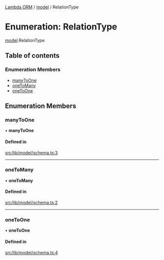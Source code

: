 [Lambda ORM](../README.md) / [model](../modules/model.md) / RelationType

# Enumeration: RelationType

[model](../modules/model.md).RelationType

## Table of contents

### Enumeration Members

- [manyToOne](model.RelationType.md#manytoone)
- [oneToMany](model.RelationType.md#onetomany)
- [oneToOne](model.RelationType.md#onetoone)

## Enumeration Members

### manyToOne

• **manyToOne**

#### Defined in

[src/lib/model/schema.ts:3](https://github.com/FlavioLionelRita/lambdaorm/blob/0fd718a/src/lib/model/schema.ts#L3)

___

### oneToMany

• **oneToMany**

#### Defined in

[src/lib/model/schema.ts:2](https://github.com/FlavioLionelRita/lambdaorm/blob/0fd718a/src/lib/model/schema.ts#L2)

___

### oneToOne

• **oneToOne**

#### Defined in

[src/lib/model/schema.ts:4](https://github.com/FlavioLionelRita/lambdaorm/blob/0fd718a/src/lib/model/schema.ts#L4)
